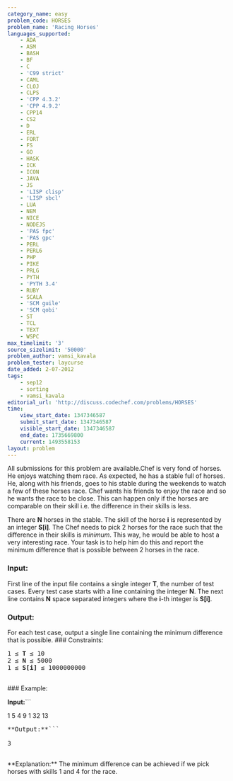 ```yaml
---
category_name: easy
problem_code: HORSES
problem_name: 'Racing Horses'
languages_supported:
    - ADA
    - ASM
    - BASH
    - BF
    - C
    - 'C99 strict'
    - CAML
    - CLOJ
    - CLPS
    - 'CPP 4.3.2'
    - 'CPP 4.9.2'
    - CPP14
    - CS2
    - D
    - ERL
    - FORT
    - FS
    - GO
    - HASK
    - ICK
    - ICON
    - JAVA
    - JS
    - 'LISP clisp'
    - 'LISP sbcl'
    - LUA
    - NEM
    - NICE
    - NODEJS
    - 'PAS fpc'
    - 'PAS gpc'
    - PERL
    - PERL6
    - PHP
    - PIKE
    - PRLG
    - PYTH
    - 'PYTH 3.4'
    - RUBY
    - SCALA
    - 'SCM guile'
    - 'SCM qobi'
    - ST
    - TCL
    - TEXT
    - WSPC
max_timelimit: '3'
source_sizelimit: '50000'
problem_author: vamsi_kavala
problem_tester: laycurse
date_added: 2-07-2012
tags:
    - sep12
    - sorting
    - vamsi_kavala
editorial_url: 'http://discuss.codechef.com/problems/HORSES'
time:
    view_start_date: 1347346587
    submit_start_date: 1347346587
    visible_start_date: 1347346587
    end_date: 1735669800
    current: 1493558153
layout: problem
---
```

All submissions for this problem are available.Chef is very fond of horses. He enjoys watching them race. As expected, he has a stable full of horses. He, along with his friends, goes to his stable during the weekends to watch a few of these horses race. Chef wants his friends to enjoy the race and so he wants the race to be close. This can happen only if the horses are comparable on their skill i.e. the difference in their skills is less.

There are **N** horses in the stable. The skill of the horse **i** is represented by an integer **S\[i\]**. The Chef needs to pick 2 horses for the race such that the difference in their skills is _minimum_. This way, he would be able to host a very interesting race. Your task is to help him do this and report the minimum difference that is possible between 2 horses in the race.

### Input:

First line of the input file contains a single integer **T**, the number of test cases.
Every test case starts with a line containing the integer **N**.
The next line contains **N** space separated integers where the **i**-th integer is **S\[i\]**.
### Output:

For each test case, output a single line containing the minimum difference that is possible. ### Constraints:

<pre>
1 ≤ <b>T</b> ≤ 10
2 ≤ <b>N</b> ≤ 5000
1 ≤ <b>S[i]</b> ≤ 1000000000

</pre>### Example:

**Input:**```

1
5
4 9 1 32 13

<pre>**Output:**```

3

</pre>**Explanation:** The minimum difference can be achieved if we pick horses with skills 1 and 4 for the race.
